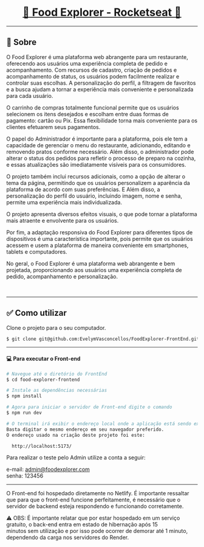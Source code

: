 <p align="center">
  <h1 align="center"><a href="https://food-explorer-vasc-333.netlify.app/">🍴 Food Explorer - Rocketseat 🍴</a></h1>
</p>
 
___

## 📝 Sobre

O Food Explorer é uma plataforma web abrangente para um restaurante, oferecendo aos usuários uma experiência completa de pedido e acompanhamento. Com recursos de cadastro, criação de pedidos e acompanhamento de status, os usuários podem facilmente realizar e controlar suas escolhas. A personalização do perfil, a filtragem de favoritos e a busca ajudam a tornar a experiência mais conveniente e personalizada para cada usuário.

O carrinho de compras totalmente funcional permite que os usuários selecionem os itens desejados e escolham entre duas formas de pagamento: cartão ou Pix. 
Essa flexibilidade torna mais conveniente para os clientes efetuarem seus pagamentos.

O papel do Administrador é importante para a plataforma, pois ele tem a capacidade de gerenciar o menu do restaurante, adicionando, editando e removendo pratos conforme necessário. Além disso, o administrador pode alterar o status dos pedidos para refletir o processo de preparo na cozinha, e essas atualizações são imediatamente visíveis para os consumidores.

O projeto também inclui recursos adicionais, como a opção de alterar o tema da página, permitindo que os usuários personalizem a aparência da plataforma de acordo com suas preferências. E Além disso, a personalização do perfil do usuário, incluindo imagem, nome e senha, permite uma experiência mais individualizada.

O projeto apresenta diversos efeitos visuais, o que pode tornar a plataforma mais atraente e envolvente para os usuários.

Por fim, a adaptação responsiva do Food Explorer para diferentes tipos de dispositivos é uma característica importante, pois permite que os usuários acessem e usem a plataforma de maneira conveniente em smartphones, tablets e computadores.

No geral, o Food Explorer é uma plataforma web abrangente e bem projetada, proporcionando aos usuários uma experiência completa de pedido, acompanhamento e personalização.</p>
</br>

___

## ✅ Como utilizar

Clone o projeto para o seu computador.

```bash
$ git clone git@github.com:EvelymVasconcellos/FoodExplorer-FrontEnd.git
```
___ 

#### 💻 Para executar o Front-end
```bash
# Navegue até o diretório do FrontEnd
$ cd food-explorer-frontend

# Instale as dependências necessárias
$ npm install

# Agora para iniciar o servidor de Front-end digite o comando
$ npm run dev

# O terminal irá exibir o endereço local onde a aplicação está sendo executada. 
Basta digitar o mesmo endereço em seu navegador preferido. 
O endereço usado na criação deste projeto foi este:

  http://localhost:5173/
```

Para realizar o teste pelo Admin utilize a conta a seguir: </br>

e-mail: admin@foodexplorer.com </br>
senha: 123456

___
O Front-end foi hospedado diretamente no Netlify. É importante ressaltar que para que o front-end funcione perfeitamente,
é necessário que o servidor de backend esteja respondendo e funcionando corretamente.

⚠ OBS: É importante relatar que por estar hospedado em um serviço gratuito, o back-end entra em estado de hibernação após 15 minutos sem utilização e por isso pode ocorrer de demorar até 1 minuto, dependendo da carga nos servidores do Render.

